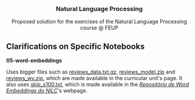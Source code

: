 <div align="center">
  <h3 align="center">Natural Language Processing</h3>

  <p align="center">
    Proposed solution for the exercises of the Natural Language Processing course @ FEUP 
  </p>
</div>

<!-- ABOUT THE PROJECT -->
## Clarifications on Specific Notebooks

**05-word-embeddings**

Uses bigger files such as [reviews_data.txt.gz](https://moodle.up.pt/mod/resource/view.php?id=147207), [reviews_model.zip](https://moodle.up.pt/mod/resource/view.php?id=147210) and [reviews_wv.zip](https://moodle.up.pt/mod/resource/view.php?id=147211), which are made available in the curricular unit's page. It also uses [skip_s100.txt](http://143.107.183.175:22980/download.php?file=embeddings/word2vec/skip_s100.zip), which is made available in the [*Repositório de Word Embeddings do NILC*](http://nilc.icmc.usp.br/embeddings)'s webpage.


